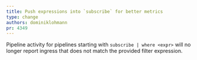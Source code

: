 ```yaml
---
title: Push expressions into `subscribe` for better metrics
type: change
authors: dominiklohmann
pr: 4349
---
```


Pipeline activity for pipelines starting with `subscribe | where <expr>` will no
longer report ingress that does not match the provided filter expression.
